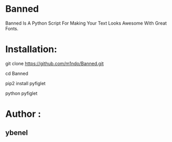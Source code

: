 # Banned
Banned Is A Python Script For Making Your Text Looks Awesome With Great Fonts.

# Installation:

git clone https://github.com/m1ndo/Banned.git

cd Banned

pip2 install pyfiglet

python pyfiglet 

# Author  :
## ybenel 

